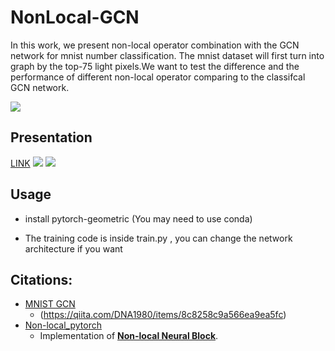 # NonLocal-GCN

In this work, we present non-local operator combination with the GCN network for mnist number classification. The mnist dataset will first turn into graph by the top-75 light pixels.We want to test the difference and the performance of different non-local operator comparing to the classifcal GCN network.

![](https://i.imgur.com/1zts09v.png)

## Presentation
[LINK](https://docs.google.com/presentation/d/1iiyQROx4b8Xbw9EEzydcFCRy7YKd4TD2fby7ncrDBvg/edit?usp=sharing)
![](https://i.imgur.com/ZYynkPe.png)
![](https://i.imgur.com/lI8McVZ.png)

## Usage
- install pytorch-geometric (You may need to use conda)

- The training code is inside train.py , you can change the network architecture if you want 

## Citations: 
- [MNIST GCN](https://github.com/dna1980drys/mnistGNN)
    - (https://qiita.com/DNA1980/items/8c8258c9a566ea9ea5fc)
- [Non-local_pytorch](https://github.com/AlexHex7/Non-local_pytorch)
    - Implementation of [**Non-local Neural Block**](https://arxiv.org/abs/1711.07971).
